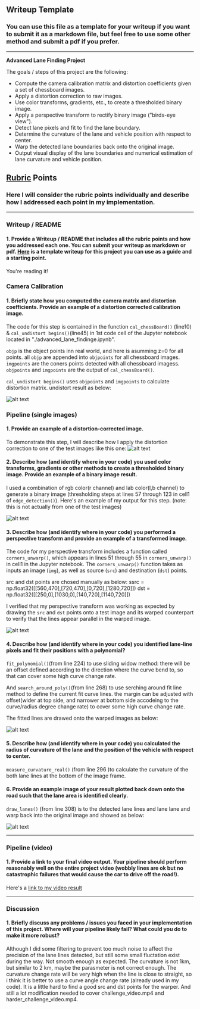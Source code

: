 ## Writeup Template

### You can use this file as a template for your writeup if you want to submit it as a markdown file, but feel free to use some other method and submit a pdf if you prefer.

---

**Advanced Lane Finding Project**

The goals / steps of this project are the following:

* Compute the camera calibration matrix and distortion coefficients given a set of chessboard images.
* Apply a distortion correction to raw images.
* Use color transforms, gradients, etc., to create a thresholded binary image.
* Apply a perspective transform to rectify binary image ("birds-eye view").
* Detect lane pixels and fit to find the lane boundary.
* Determine the curvature of the lane and vehicle position with respect to center.
* Warp the detected lane boundaries back onto the original image.
* Output visual display of the lane boundaries and numerical estimation of lane curvature and vehicle position.

[//]: # (Image References)

[image1]: ./examples/undistort_output.png "Undistorted"
[image2]: ./test_images/test3.jpg "Road Transformed"
[image3]: ./examples/binary_combo_example.png "Binary Example"
[image4]: ./examples/warped_straight_lines.png "Warp Example"
[image5]: ./examples/color_fit_lines.png "Fit Visual"
[image6]: ./examples/example_output.png "Output"
[video1]: ./project_video_out.mp4 "Video"

## [Rubric](https://review.udacity.com/#!/rubrics/571/view) Points

### Here I will consider the rubric points individually and describe how I addressed each point in my implementation.  

---

### Writeup / README

#### 1. Provide a Writeup / README that includes all the rubric points and how you addressed each one.  You can submit your writeup as markdown or pdf.  [Here](https://github.com/udacity/CarND-Advanced-Lane-Lines/blob/master/writeup_template.md) is a template writeup for this project you can use as a guide and a starting point.  

You're reading it!

### Camera Calibration

#### 1. Briefly state how you computed the camera matrix and distortion coefficients. Provide an example of a distortion corrected calibration image.

The code for this step is contained in the function `cal_chessBoard()` (line10) & `cal_undistort begins()`(line45) in 1st code cell of the Jupyter notebook located in "./advanced_lane_findinge.ipynb".  

`objp` is the object points inn real world, and here is asumming z=0 for all points. 
all `objp` are appended into `objpoints` for all chessboard images.
`imgpoints` are the coners points detected with all chessboard imagess.
`objpoints` and `imgpoints` are the output of `cal_chessBoard()`.

`cal_undistort begins()` uses `objpoints` and `imgpoints` to calculate distortion matrix.
undistort result as below:

![alt text][image1]

### Pipeline (single images)

#### 1. Provide an example of a distortion-corrected image.

To demonstrate this step, I will describe how I apply the distortion correction to one of the test images like this one:
![alt text][image2]

#### 2. Describe how (and identify where in your code) you used color transforms, gradients or other methods to create a thresholded binary image.  Provide an example of a binary image result.

I used a combination of rgb color(r channel) and lab color(l,b channel) to generate a binary image (thresholding steps at lines 57 through 123 in cell1 of `edge_detection()`).  Here's an example of my output for this step.  (note: this is not actually from one of the test images)

![alt text][image3]

#### 3. Describe how (and identify where in your code) you performed a perspective transform and provide an example of a transformed image.

The code for my perspective transform includes a function called `corners_unwarp()`, which appears in lines 51 through 55 in `corners_unwarp()` in cell1 in the Jupyter notebook.  The `corners_unwarp()` function takes as inputs an image (`img`), as well as source (`src`) and destination (`dst`) points.  

src and dst points are chosed manually as below:
ssrc = np.float32([[560,470],[720,470],[0,720],[1280,720]])
dst = np.float32([[250,0],[1030,0],[140,720],[1140,720]])

I verified that my perspective transform was working as expected by drawing the `src` and `dst` points onto a test image and its warped counterpart to verify that the lines appear parallel in the warped image.

![alt text][image4]

#### 4. Describe how (and identify where in your code) you identified lane-line pixels and fit their positions with a polynomial?
`fit_polynomial()`(from line 224) to use sliding widow method: 
there will be an offset defined according to the direction where the curve bend to, so that can cover some high curve change rate.

And `search_around_poly()`(from line 268) to use serching around fit line method to define the current fit curve lines.
the margin can be adjusted with offset(wider at top side, and narrower at bottom side accodeing to the curve/radius degree change rate) to cover some high curve change rate.

The fitted lines are drawed onto the warped images as below:

![alt text][image5]

#### 5. Describe how (and identify where in your code) you calculated the radius of curvature of the lane and the position of the vehicle with respect to center.

`measure_curvature_real()` (from line 296 )to calculate the curvature of the both lane lines at the bottom of the image frame.

#### 6. Provide an example image of your result plotted back down onto the road such that the lane area is identified clearly.

`draw_lanes()` (from line 308) is to the detected lane lines and lane lane and warp back into the original image and showed as below:

![alt text][image6]

---

### Pipeline (video)

#### 1. Provide a link to your final video output.  Your pipeline should perform reasonably well on the entire project video (wobbly lines are ok but no catastrophic failures that would cause the car to drive off the road!).

Here's a [link to my video result](./project_video_out.mp4)

---

### Discussion

#### 1. Briefly discuss any problems / issues you faced in your implementation of this project.  Where will your pipeline likely fail?  What could you do to make it more robust?

Although I did some filtering to prevent too much noise to affect the precision of the lane lines detected, but still some small fluctation exist during the way. Not smooth enough as expected. 
The curvature is not 1km, but similar to 2 km, maybe the parasmeter is not correct enough.
The curvature change rate will be very high when the line is close to straight, so i think it is better to use a curve angle change rate (already used in my code).
It is a little hard to find a good src and dst points for the warper.
And still a lot modification needed to cover challenge_video.mp4 and harder_challenge_video.mp4.
